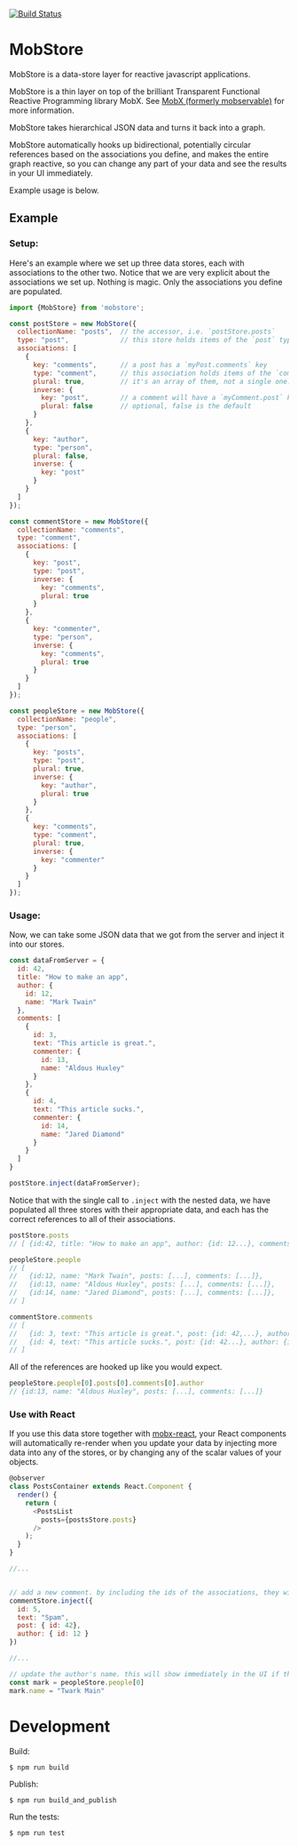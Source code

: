 [![Build Status](https://travis-ci.org/trelora/mobstore.svg?branch=master)](https://travis-ci.org/trelora/mobstore)

# MobStore

MobStore is a data-store layer for reactive javascript applications.

MobStore is a thin layer on top of the brilliant Transparent Functional Reactive Programming library MobX. See [MobX (formerly mobservable)](http://mobxjs.github.io/mobx/) for more information.

MobStore takes hierarchical JSON data and turns it back into a graph.

MobStore automatically hooks up bidirectional, potentially circular references based on the associations you define, and makes the entire graph reactive, so you can change any part of your data and see the results in your UI immediately.

Example usage is below.


## Example

### Setup:

Here's an example where we set up three data stores, each with associations to the other two. Notice that we are very explicit about the associations we set up. Nothing is magic. Only the associations you define are populated.

```javascript
import {MobStore} from 'mobstore';

const postStore = new MobStore({
  collectionName: "posts",  // the accessor, i.e. `postStore.posts`
  type: "post",             // this store holds items of the `post` type.
  associations: [
    {
      key: "comments",      // a post has a `myPost.comments` key
      type: "comment",      // this association holds items of the `comment` type.
      plural: true,         // it's an array of them, not a single one.
      inverse: {
        key: "post",        // a comment will have a `myComment.post` key
        plural: false       // optional, false is the default
      }
    },
    {
      key: "author",
      type: "person",
      plural: false,
      inverse: {
        key: "post"
      }
    }
  ]
});

const commentStore = new MobStore({
  collectionName: "comments",
  type: "comment",
  associations: [
    {
      key: "post",
      type: "post",
      inverse: {
        key: "comments",
        plural: true
      }
    },
    {
      key: "commenter",
      type: "person",
      inverse: {
        key: "comments",
        plural: true
      }
    }
  ]
});

const peopleStore = new MobStore({
  collectionName: "people",
  type: "person",
  associations: [
    {
      key: "posts",
      type: "post",
      plural: true,
      inverse: {
        key: "author",
        plural: true
      }
    },
    {
      key: "comments",
      type: "comment",
      plural: true,
      inverse: {
        key: "commenter"
      }
    }
  ]
});
```


### Usage:

Now, we can take some JSON data that we got from the server and inject it into our stores.

```javascript
const dataFromServer = {
  id: 42,
  title: "How to make an app",
  author: {
    id: 12,
    name: "Mark Twain"
  },
  comments: [
    {
      id: 3,
      text: "This article is great.",
      commenter: {
        id: 13,
        name: "Aldous Huxley"
      }
    },
    {
      id: 4,
      text: "This article sucks.",
      commenter: {
        id: 14,
        name: "Jared Diamond"
      }
    }
  ]
}

postStore.inject(dataFromServer);
```


Notice that with the single call to `.inject` with the nested data, we have populated all three stores with their appropriate data, and each has the correct references to all of their associations.

```javascript
postStore.posts
// [ {id:42, title: "How to make an app", author: {id: 12...}, comments: [...]} ]

peopleStore.people
// [
//   {id:12, name: "Mark Twain", posts: [...], comments: [...]},
//   {id:13, name: "Aldous Huxley", posts: [...], comments: [...]},
//   {id:14, name: "Jared Diamond", posts: [...], comments: [...]},
// ]

commentStore.comments
// [
//   {id: 3, text: "This article is great.", post: {id: 42,...}, author: {id: 13...}}
//   {id: 4, text: "This article sucks.", post: {id: 42...}, author: {id: 14...}}
// ]
```

All of the references are hooked up like you would expect.

```javascript
peopleStore.people[0].posts[0].comments[0].author
// {id:13, name: "Aldous Huxley", posts: [...], comments: [...]}
```


### Use with React

If you use this data store together with [mobx-react](https://github.com/mobxjs/mobx-react), your React components will automatically re-render when you update your data by injecting more data into any of the stores, or by changing any of the scalar values of your objects.


```javascript
@observer
class PostsContainer extends React.Component {
  render() {
    return (
      <PostsList
        posts={postsStore.posts}
      />
    );
  }
}

//...


// add a new comment. by including the ids of the associations, they will get hooked up properly.
commentStore.inject({
  id: 5,
  text: "Spam",
  post: { id: 42},
  author: { id: 12 }
})

//...

// update the author's name. this will show immediately in the UI if the name field is used somewhere.
const mark = peopleStore.people[0]
mark.name = "Twark Main"

```





# Development

Build:

    $ npm run build

Publish:

    $ npm run build_and_publish

Run the tests:

    $ npm run test
